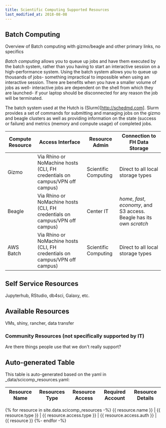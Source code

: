 ```yaml
---
title: Scientific Computing Supported Resources
last_modified_at: 2018-08-08
---
```


## Batch Computing
Overview of Batch computing with gizmo/beagle and other primary links, no specifics

_Batch computing_ allows you to queue up jobs and have them executed by the batch system, rather than you having to start an interactive session on a high-performance system.  Using the batch system allows you to queue up thousands of jobs- something impractical to impossible when using an interactive session.  There are benefits when you have a smaller volume of jobs as well- interactive jobs are dependent on the shell from which they are launched- if your laptop should be disconnected for any reason the job will be terminated.

The batch system used at the Hutch is (Slurm)[http://schedmd.com].  Slurm provides a set of commands for submitting and managing jobs on the gizmo and beagle clusters as well as providing information on the state (success or failure) and metrics (memory and compute usage) of completed jobs.

Compute Resource | Access Interface | Resource Admin | Connection to FH Data Storage
--- | --- | --- | ---
Gizmo | Via Rhino or NoMachine hosts (CLI, FH credentials on campus/VPN off campus) | Scientific Computing | Direct to all local storage types
Beagle | Via Rhino or NoMachine hosts (CLI, FH credentials on campus/VPN off campus) | Center IT | _home_, _fast_, _economy_, and S3 access. Beagle has its own _scratch_
AWS Batch | Via Rhino or NoMachine hosts (CLI, FH credentials on campus/VPN off campus) | Scientific Computing |Direct to all local storage types


## Self Service Resources
Jupyterhub, RStudio, db4sci, Galaxy, etc.

## Available Resources
VMs, shiny, rancher, data transfer

### Community Resources (not specifically supported by IT)
Are there things people use that we don't really support?

## Auto-generated Table
This table is auto-generated based on the yaml in _data/scicomp_resources.yaml:

Resource Name | Resources Type | Resource Access | Required Account | Resource Details
--- | --- | --- | --- | ---
{% for resource in site.data.scicomp_resources -%}
{{ resource.name }} | {{ resource.type }} | {{ resource.access.type }} | {{ resource.access.auth }} | {{ resource }}
{%- endfor -%}
